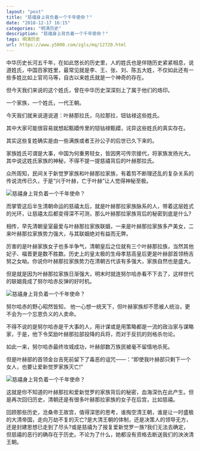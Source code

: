 ```yaml
---
layout: "post"
title: "慈禧身上背负着一个千年使命？"
date: "2018-12-17 16:15"
categories: "明清历史"
description: "慈禧身上背负着一个千年使命？"
tags: 明清历史
url: https://www.y5000.com/zgls/mq/12720.html
---
```






中华历史长河五千年，在如此悠长的历史里，人的姓氏也是伴随历史紧紧相息，说道姓氏，中国百家姓里，最常见就是李、王、张、刘、陈五大姓，不仅如此还有一些多姓比如上官司马等，自古以来姓氏就是一个神奇的存在。

但今天我们来说的这个姓氏，曾在中华历史深深刻上了属于他们的烙印。

一个家族，一个姓氏，一代王朝。

今天我们就来说道说道：叶赫那拉氏，乌拉那拉，钮钴禄这些姓氏。

其中大家可能很容易就想起甄嬛传里的钮钴禄甄嬛，诧异这些姓氏的真实存在。

其实这些复姓确实是由一些满族或者王孙公子的后世已久下来的。

家族姓氏可谓是大事，中国为何重男轻女，皆因男可传宗接代，将家族发扬光大。其中说这姓氏家族的神秘，不得不提一提慈禧背后的叶赫那拉氏。

众所周知，民间关于新觉罗家族和叶赫那拉家族，有着剪不断理还乱的复杂关系的传说流传已久，于是“兴于叶赫，亡于叶赫”让人觉得神秘至极。

![慈禧身上背负着一个千年使命？](/uploads/allimg/170208/6-1F20Q45353563.JPG)

而掌管这后半生清朝命运的慈禧太后，就是叶赫那拉家族脉系的人，带着这层姓式的光环，让慈禧太后都变得深不可测，那么叶赫那拉家族背后的秘密到底是什么?

相传，早先清朝皇室最爱与叶赫那拉家族联姻，一来是叶赫那拉家族多产美女，二来叶赫那拉家族势力强大，与其联姻绝对有益而无弊。

厉害的是叶赫家族女子也多半争气，清朝皇后之位就有三个叶赫那拉族，当然其他妃子、福晋更是数不胜数。历史上的皇太极的生母孝慈高皇后更是叶赫部首领杨吉努之女呦。你说你叶赫那拉家族势力在清朝古代该有多强大，家族自然也是盛大。

但是就是因为叶赫那拉家族日渐强大，明末时就连努尔哈赤看不下去了，这样世代的联姻竟成了努尔哈赤反弹的好时机。

![慈禧身上背负着一个千年使命？](/uploads/allimg/170208/6-1F20Q4525b93.JPG)

努尔哈赤的野心昭然皆知， 他一心想一统天下，但叶赫家族却不愿被人统治，更不会为一个忘恩负义的人卖命。

不得不说的是努尔哈赤是干大事的人，用计谋或是用策略都是一流的政治家与谋略家，于是，他下令奖励叶赫那拉部投降的兵将，而对于反抗的则格杀勿论。

如此一来，努尔哈赤最终攻城成功，叶赫部数万族民被毫不留情地杀死。

但是叶赫部的首领金台吉死前留下了毒恶的诅咒——：“即使我叶赫部只剩下一个女人，也要让爱新觉罗家族灭亡!”

![慈禧身上背负着一个千年使命？](/uploads/allimg/170208/6-1F20Q45151614.JPG)

这就是你不知道的叶赫那拉和爱新觉罗的家族背后的秘密，血海深仇在此产生。但是再次回归历史，清朝还是有很多叶赫那拉家族的女子在后宫，比如慈禧。

回顾那些历史，沧桑帝王故宫，值得深思的思考，谁掏空清王朝，谁是让一时盛极的大清帝国，走向万劫不复的灭亡?是大清王朝的体制，还是决策人的领导无方，还是封建思想已走到了尽头?或是慈禧为了报复爱新觉罗一族?我们无法去确定，但慈禧的恶行的确存在于历史。不论为了什么，她都没有资格去断送我们的泱泱清王朝。

